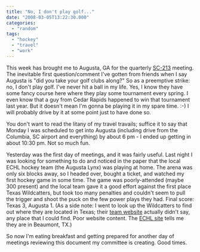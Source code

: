 ```yaml
---
title: "No, I don't play golf..."
date: "2008-03-05T13:22:30.000"
categories: 
  - "random"
tags: 
  - "hockey"
  - "travel"
  - "work"
---
```


This week has brought me to Augusta, GA for the quarterly [SC-213](http://rtca.org/comm/Committee.cfm?id=68) meeting. The inevitable first question/comment I've gotten from friends when I say Augusta is "did you take your golf clubs along?" So as a preemptive strike: no, I don't play golf. I've never hit a ball in my life. Yes, I know they have some fancy course here where they play some tournament every spring. I even know that a guy from Cedar Rapids happened to win that tournament last year. But it doesn't mean I'm gonna be playing it in my spare time. :-) I will probably drive by it at some point just to have done so.

You don't want to read the litany of my travel travails; suffice it to say that Monday I was scheduled to get into Augusta (including drive from the Columbia, SC airport and everything) by about 6 pm - I ended up getting in about 10:30 pm. Not so much fun.

Yesterday was the first day of meetings, and it was fairly useful. Last night I was looking for something to do and noticed in the paper that the local ECHL hockey team (the Augusta Lynx) was playing at home. The arena was only six blocks away, so I headed over, bought a ticket, and watched my first hockey game in some time. The game was poorly-attended (maybe 300 present) and the local team gave it a good effort against the first place Texas Wildcatters, but took too many penalties and couldn't seem to pull the trigger and shoot the puck on the few power plays they had. Final score: Texas 3, Augusta 1. (As a side note: I went to look up the Wildcatters to find out where they are located in Texas; their [team website](http://www.wildcattershockey.com) actually didn't say, any place that I could find. Poor website content. The [ECHL site](http://www.echl.com/cgi-bin/ppublic.cgi?action=show_team&team_id=28) tells me they are in Beaumont, TX.)

So now I'm eating breakfast and getting prepared for another day of meetings reviewing this document my committee is creating. Good times.

